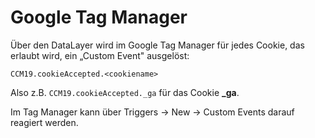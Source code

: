 # Google Tag Manager

Über den DataLayer wird im Google Tag Manager für jedes Cookie, das erlaubt wird, ein „Custom Event" ausgelöst:

```
CCM19.cookieAccepted.<cookiename>
```

Also z.B. `CCM19.cookieAccepted._ga` für das Cookie **_ga**.

Im Tag Manager kann über Triggers → New → Custom Events darauf reagiert werden.